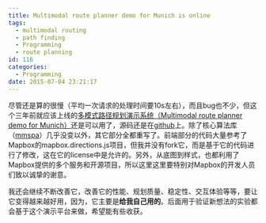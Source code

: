 ```yaml
---
title: Multimodal route planner demo for Munich is online
tags:
  - multimodal routing
  - path finding
  - Programming
  - route planning
id: 116
categories:
  - Programming
date: 2015-07-04 23:21:17
---
```


尽管还是算的很慢（平均一次请求的处理时间要10s左右），而且bug也不少，但这个三年前就应该上线的[多模式路径规划演示系统（Multimodal route planner demo for Munich）](http://luliu.me/projects/mmrp)还是可以用了，源码还是在[github](https://github.com/tumluliu/mmrp-web)上。除了核心算法库（[mmspa](https://github.com/tumluliu/mmspa)）几乎没变以外，其它部分全都重写了。前端部分的代码大量参考了Mapbox的mapbox.directions.js项目，但我并没有fork它，而是基于它的代码进行了修改，这在它的license中是允许的。另外，从底图到样式，也都利用了Mapbox提供的多个服务和开源项目，所以这里这里要特别对Mapbox的开发人员们致以诚挚的谢意。

我还会继续不断改善它，改善它的性能、规划质量、稳定性、交互体验等等，要让它变得越来越好用，因为，它主要是**给我自己用的**。后面用于验证新想法的实验都会基于这个演示平台来做，希望能有些收获。